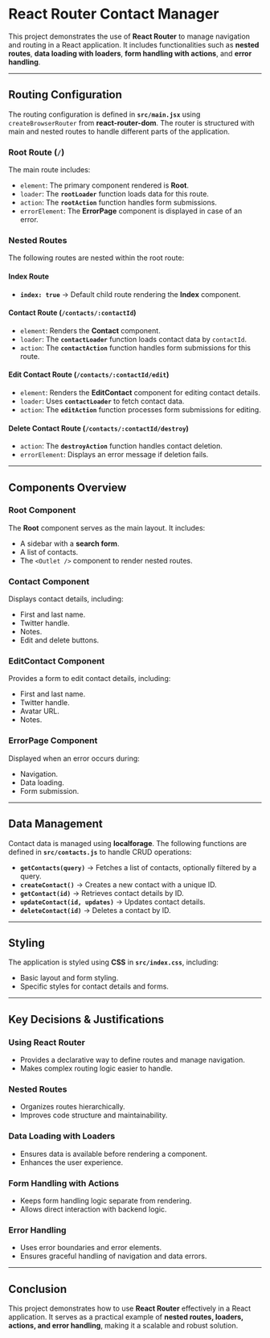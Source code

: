# React Router Contact Manager

This project demonstrates the use of **React Router** to manage navigation and routing in a React application. It includes functionalities such as **nested routes**, **data loading with loaders**, **form handling with actions**, and **error handling**.

---

## Routing Configuration

The routing configuration is defined in **`src/main.jsx`** using `createBrowserRouter` from **react-router-dom**. The router is structured with main and nested routes to handle different parts of the application.

### Root Route (`/`)
The main route includes:
- `element`: The primary component rendered is **Root**.
- `loader`: The **`rootLoader`** function loads data for this route.
- `action`: The **`rootAction`** function handles form submissions.
- `errorElement`: The **ErrorPage** component is displayed in case of an error.

### Nested Routes
The following routes are nested within the root route:

#### Index Route
- **`index: true`** → Default child route rendering the **Index** component.

#### Contact Route (`/contacts/:contactId`)
- `element`: Renders the **Contact** component.
- `loader`: The **`contactLoader`** function loads contact data by `contactId`.
- `action`: The **`contactAction`** function handles form submissions for this route.

#### Edit Contact Route (`/contacts/:contactId/edit`)
- `element`: Renders the **EditContact** component for editing contact details.
- `loader`: Uses **`contactLoader`** to fetch contact data.
- `action`: The **`editAction`** function processes form submissions for editing.

#### Delete Contact Route (`/contacts/:contactId/destroy`)
- `action`: The **`destroyAction`** function handles contact deletion.
- `errorElement`: Displays an error message if deletion fails.

---

## Components Overview

### Root Component
The **Root** component serves as the main layout. It includes:
- A sidebar with a **search form**.
- A list of contacts.
- The `<Outlet />` component to render nested routes.

### Contact Component
Displays contact details, including:
- First and last name.
- Twitter handle.
- Notes.
- Edit and delete buttons.

### EditContact Component
Provides a form to edit contact details, including:
- First and last name.
- Twitter handle.
- Avatar URL.
- Notes.

### ErrorPage Component
Displayed when an error occurs during:
- Navigation.
- Data loading.
- Form submission.

---

## Data Management

Contact data is managed using **localforage**. The following functions are defined in **`src/contacts.js`** to handle CRUD operations:

- **`getContacts(query)`** → Fetches a list of contacts, optionally filtered by a query.
- **`createContact()`** → Creates a new contact with a unique ID.
- **`getContact(id)`** → Retrieves contact details by ID.
- **`updateContact(id, updates)`** → Updates contact details.
- **`deleteContact(id)`** → Deletes a contact by ID.

---

## Styling

The application is styled using **CSS** in **`src/index.css`**, including:
- Basic layout and form styling.
- Specific styles for contact details and forms.

---

## Key Decisions & Justifications

### Using React Router
- Provides a declarative way to define routes and manage navigation.
- Makes complex routing logic easier to handle.

### Nested Routes
- Organizes routes hierarchically.
- Improves code structure and maintainability.

### Data Loading with Loaders
- Ensures data is available before rendering a component.
- Enhances the user experience.

### Form Handling with Actions
- Keeps form handling logic separate from rendering.
- Allows direct interaction with backend logic.

### Error Handling
- Uses error boundaries and error elements.
- Ensures graceful handling of navigation and data errors.

---

## Conclusion

This project demonstrates how to use **React Router** effectively in a React application. It serves as a practical example of **nested routes, loaders, actions, and error handling**, making it a scalable and robust solution.
